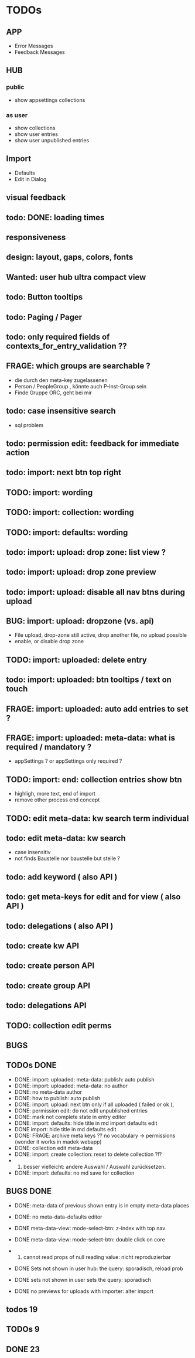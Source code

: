 # TODOs

## APP

- Error Messages
- Feedback Messages

## HUB

### public

- show appsettings collections

### as user

- show collections
- show user entries
- show user unpublished entries

## Import

- Defaults
- Edit in Dialog

## visual feedback

## todo: DONE: loading times

## responsiveness

## design: layout, gaps, colors, fonts

## Wanted: user hub ultra compact view

## todo: Button tooltips

## todo: Paging / Pager

## todo: only required fields of contexts_for_entry_validation ??

## FRAGE: which groups are searchable ?

- die durch den meta-key zugelassenen
- Person / PeopleGroup ,  könnte auch P-Inst-Group sein
- Finde Gruppe ORC, geht bei mir

## todo: case insensitive search

- sql problem

## todo: permission edit: feedback for immediate action

## todo: import: next btn top right

## TODO: import: wording

## TODO: import: collection: wording

## TODO: import: defaults: wording

## todo: import: upload: drop zone: list view ?

## todo: import: upload: drop zone preview

## todo: import: upload: disable all nav btns during upload

## BUG: import: upload: dropzone (vs. api)

- File upload, drop-zone still active, drop another file, no upload possible
- enable, or disable drop zone

## TODO: import: uploaded: delete entry

## todo: import: uploaded: btn tooltips / text on touch

## FRAGE: import: uploaded: auto add entries to set ?

## FRAGE: import: uploaded: meta-data: what is required / mandatory ?

- appSettings ? or appSettings only required ?

## TODO: import: end: collection entries show btn

- highligh, more text, end of import
- remove other process end concept

## TODO: edit meta-data: kw search term individual

## todo: edit meta-data: kw search

- case insensitiv
- not finds Baustelle nor baustelle but stelle ?

## todo: add keyword ( also API )

## todo: get meta-keys for edit and for view ( also API )

## todo: delegations ( also API )

## todo: create kw API

## todo: create person API

## todo: create group API

## todo: delegations API

## TODO: collection edit perms

## BUGS

## TODOs DONE

- DONE: import: uploaded: meta-data: publish: auto publish
- DONE: import: uploaded: meta-data: no author
- DONE: no meta-data author
- DONE: how to publish: auto publish
- DONE: import: upload: next btn only if all uploaded ( failed or ok ),
- DONE: permission edit: do not edit unpublished entries
- DONE: mark not complete state in entry editor
- DONE: import: defaults: hide title in md import defaults edit
- DONE import: hide title in md defaults edit
- DONE: FRAGE: archive meta keys ?? no vocabulary -> permissions (wonder it works in madek webapp)
- DONE: collection edit meta-data
- DONE: import: create collection: reset to delete collection ?!?
- 1. besser vielleicht: andere Auswahl / Auswahl zurücksetzen.
- DONE: import: defaults: no md save for collection

## BUGS DONE

- DONE: meta-data of previous shown entry is in empty meta-data places
- DONE: no meta-data-defaults editor
- DONE meta-data-view: mode-select-btn: z-index with top nav
- DONE meta-data-view: mode-select-btn: double click on core
- 1. cannot read props of null reading value: nicht reproduzierbar

- DONE Sets not shown in user hub: the query: sporadisch, reload prob
- DONE sets not shown in user sets the query: sporadisch
- DONE no previews for uploads with importer: alter import

## todos 19

## TODOs 9

## DONE 23

